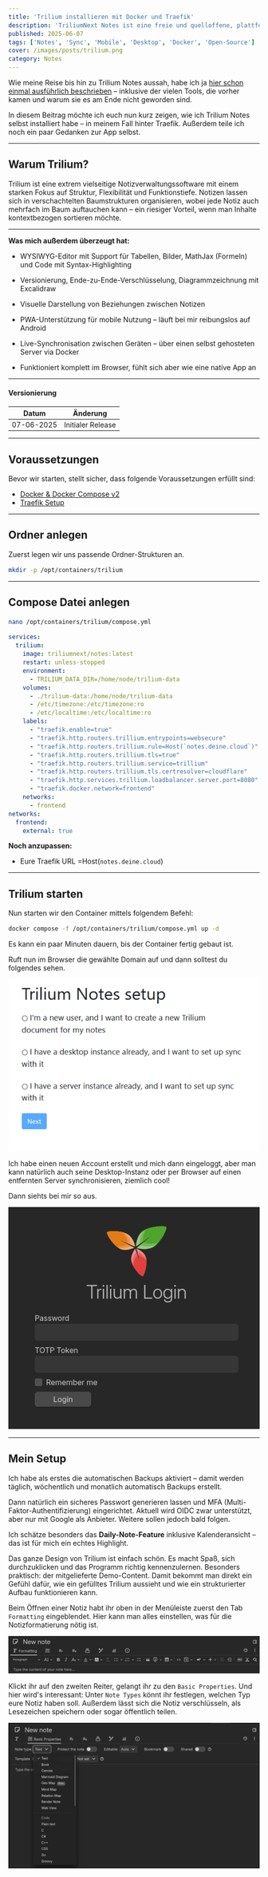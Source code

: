 ```yaml
---
title: 'Trilium installieren mit Docker und Traefik'
description: 'TriliumNext Notes ist eine freie und quelloffene, plattformübergreifende Anwendung für hierarchische Notizen mit Schwerpunkt auf dem Aufbau großer persönlicher Wissensdatenbanken.'
published: 2025-06-07
tags: ['Notes', 'Sync', 'Mobile', 'Desktop', 'Docker', 'Open-Source']
cover: /images/posts/trilium.png
category: Notes
---
```


Wie meine Reise bis hin zu Trilium Notes aussah, habe ich ja [hier schon einmal ausführlich beschrieben](/posts/note-taking-app) – inklusive der vielen Tools, die vorher kamen und warum sie es am Ende nicht geworden sind.

In diesem Beitrag möchte ich euch nun kurz zeigen, wie ich Trilium Notes selbst installiert habe – in meinem Fall hinter Traefik. Außerdem teile ich noch ein paar Gedanken zur App selbst.

---

## Warum Trilium?

Trilium ist eine extrem vielseitige Notizverwaltungssoftware mit einem starken Fokus auf Struktur, Flexibilität und Funktionstiefe. Notizen lassen sich in verschachtelten Baumstrukturen organisieren, wobei jede Notiz auch mehrfach im Baum auftauchen kann – ein riesiger Vorteil, wenn man Inhalte kontextbezogen sortieren möchte.

---

**Was mich außerdem überzeugt hat:**

- WYSIWYG-Editor mit Support für Tabellen, Bilder, MathJax (Formeln) und Code mit Syntax-Highlighting

- Versionierung, Ende-zu-Ende-Verschlüsselung, Diagrammzeichnung mit Excalidraw

- Visuelle Darstellung von Beziehungen zwischen Notizen

- PWA-Unterstützung für mobile Nutzung – läuft bei mir reibungslos auf Android

- Live-Synchronisation zwischen Geräten – über einen selbst gehosteten Server via Docker

- Funktioniert komplett im Browser, fühlt sich aber wie eine native App an

---

#### Versionierung
Datum | Änderung
--|--
07-06-2025| Initialer Release

---

## Voraussetzungen

Bevor wir starten, stellt sicher, dass folgende Voraussetzungen erfüllt sind:

- [Docker & Docker Compose v2](/posts/server-setup#5-docker-und-docker-compose)
- [Traefik Setup](/posts/traefik)

---

## Ordner anlegen

Zuerst legen wir uns passende Ordner-Strukturen an.

```bash
mkdir -p /opt/containers/trilium
```

---

## Compose Datei anlegen

```bash
nano /opt/containers/trilium/compose.yml
```

```yaml title="compose.yml"
services:
  trilium:
    image: triliumnext/notes:latest
    restart: unless-stopped
    environment:
      - TRILIUM_DATA_DIR=/home/node/trilium-data
    volumes:
      - ./trilium-data:/home/node/trilium-data
      - /etc/timezone:/etc/timezone:ro
      - /etc/localtime:/etc/localtime:ro
    labels:
      - "traefik.enable=true"
      - "traefik.http.routers.trillium.entrypoints=websecure"
      - "traefik.http.routers.trillium.rule=Host(`notes.deine.cloud`)"
      - "traefik.http.routers.trillium.tls=true"
      - "traefik.http.routers.trillium.service=trillium"
      - "traefik.http.routers.trillium.tls.certresolver=cloudflare"
      - "traefik.http.services.trillium.loadbalancer.server.port=8080"
      - "traefik.docker.network=frontend"
    networks:
      - frontend
networks:
  frontend:
    external: true
``` 
**Noch anzupassen:**

* Eure Traefik URL =Host(`notes.deine.cloud`)

---

## Trilium starten

Nun starten wir den Container mittels folgendem Befehl:
```bash
docker compose -f /opt/containers/trilium/compose.yml up -d
```
Es kann ein paar Minuten dauern, bis der Container fertig gebaut ist.

Ruft nun im Browser die gewählte Domain auf und dann solltest du folgendes sehen.

![trilium-init](./triliuminit1.png)

Ich habe einen neuen Account erstellt und mich dann eingeloggt, aber man kann natürlich auch seine Desktop-Instanz oder per Browser auf einen entfernten Server synchronisieren, ziemlich cool!

Dann siehts bei mir so aus.

![trilium-init](./triliumlogin.png)

---

## Mein Setup

Ich habe als erstes die automatischen Backups aktiviert – damit werden täglich, wöchentlich und monatlich automatisch Backups erstellt.

Dann natürlich ein sicheres Passwort generieren lassen und MFA (Multi-Faktor-Authentifizierung) eingerichtet. Aktuell wird OIDC zwar unterstützt, aber nur mit Google als Anbieter. Weitere sollen jedoch bald folgen.

Ich schätze besonders das **Daily-Note-Feature** inklusive Kalenderansicht – das ist für mich ein echtes Highlight.

Das ganze Design von Trilium ist einfach schön. Es macht Spaß, sich durchzuklicken und das Programm richtig kennenzulernen. Besonders praktisch: der mitgelieferte Demo-Content. Damit bekommt man direkt ein Gefühl dafür, wie ein gefülltes Trilium aussieht und wie ein strukturierter Aufbau funktionieren kann.

Beim Öffnen einer Notiz habt ihr oben in der Menüleiste zuerst den Tab `Formatting` eingeblendet. Hier kann man alles einstellen, was für die Notizformatierung nötig ist.

![triliumnote1](./newnote1.png)

Klickt ihr auf den zweiten Reiter, gelangt ihr zu den `Basic Properties`. Und hier wird's interessant: Unter `Note Types` könnt ihr festlegen, welchen Typ eure Notiz haben soll. Außerdem lässt sich die Notiz verschlüsseln, als Lesezeichen speichern oder sogar öffentlich teilen.

![triliumnote2](./newnote2.png)


